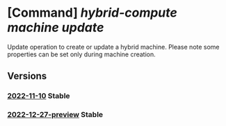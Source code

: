 # [Command] _hybrid-compute machine update_

Update operation to create or update a hybrid machine. Please note some properties can be set only during machine creation.

## Versions

### [2022-11-10](/Resources/mgmt-plane/L3N1YnNjcmlwdGlvbnMve30vcmVzb3VyY2Vncm91cHMve30vcHJvdmlkZXJzL21pY3Jvc29mdC5oeWJyaWRjb21wdXRlL21hY2hpbmVzL3t9/2022-11-10.xml) **Stable**

<!-- mgmt-plane /subscriptions/{}/resourcegroups/{}/providers/microsoft.hybridcompute/machines/{} 2022-11-10 -->

### [2022-12-27-preview](/Resources/mgmt-plane/L3N1YnNjcmlwdGlvbnMve30vcmVzb3VyY2Vncm91cHMve30vcHJvdmlkZXJzL21pY3Jvc29mdC5oeWJyaWRjb21wdXRlL21hY2hpbmVzL3t9/2022-12-27-preview.xml) **Stable**

<!-- mgmt-plane /subscriptions/{}/resourcegroups/{}/providers/microsoft.hybridcompute/machines/{} 2022-12-27-preview -->
